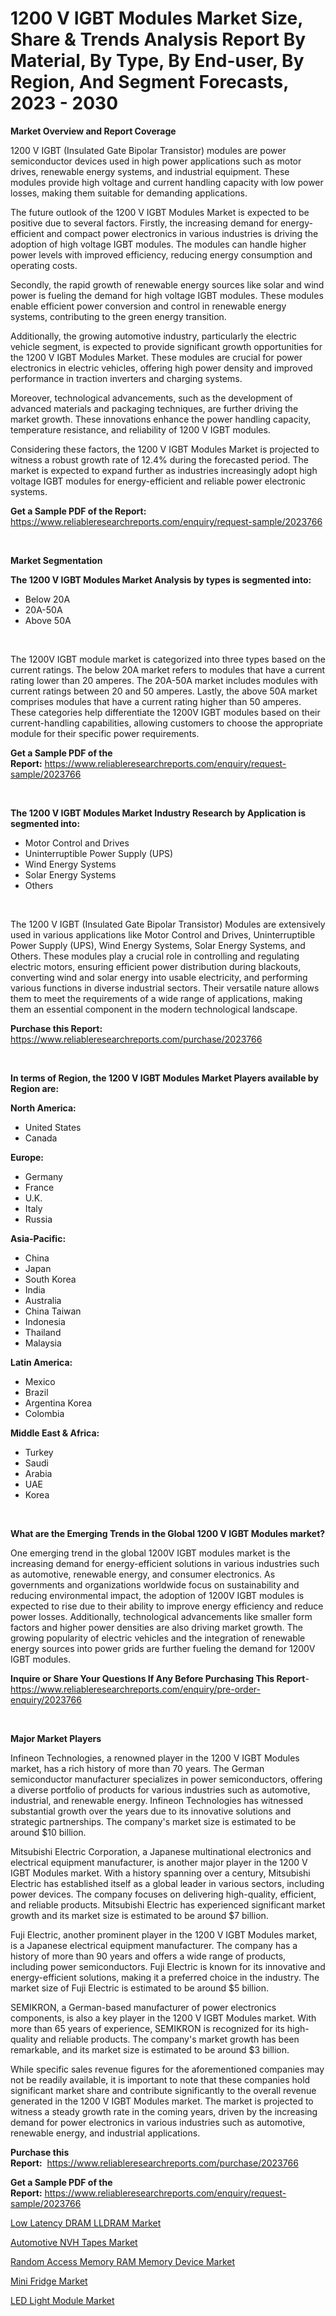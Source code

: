 <p><h1>1200 V IGBT Modules Market Size, Share & Trends Analysis Report By Material, By Type, By End-user, By Region, And Segment Forecasts, 2023 - 2030</h1></p><p><strong>Market Overview and Report Coverage</strong></p>
<p><p>1200 V IGBT (Insulated Gate Bipolar Transistor) modules are power semiconductor devices used in high power applications such as motor drives, renewable energy systems, and industrial equipment. These modules provide high voltage and current handling capacity with low power losses, making them suitable for demanding applications.</p><p>The future outlook of the 1200 V IGBT Modules Market is expected to be positive due to several factors. Firstly, the increasing demand for energy-efficient and compact power electronics in various industries is driving the adoption of high voltage IGBT modules. The modules can handle higher power levels with improved efficiency, reducing energy consumption and operating costs.</p><p>Secondly, the rapid growth of renewable energy sources like solar and wind power is fueling the demand for high voltage IGBT modules. These modules enable efficient power conversion and control in renewable energy systems, contributing to the green energy transition.</p><p>Additionally, the growing automotive industry, particularly the electric vehicle segment, is expected to provide significant growth opportunities for the 1200 V IGBT Modules Market. These modules are crucial for power electronics in electric vehicles, offering high power density and improved performance in traction inverters and charging systems.</p><p>Moreover, technological advancements, such as the development of advanced materials and packaging techniques, are further driving the market growth. These innovations enhance the power handling capacity, temperature resistance, and reliability of 1200 V IGBT modules.</p><p>Considering these factors, the 1200 V IGBT Modules Market is projected to witness a robust growth rate of 12.4% during the forecasted period. The market is expected to expand further as industries increasingly adopt high voltage IGBT modules for energy-efficient and reliable power electronic systems.</p></p>
<p><strong>Get a Sample PDF of the Report:</strong> <a href="https://www.reliableresearchreports.com/enquiry/request-sample/2023766">https://www.reliableresearchreports.com/enquiry/request-sample/2023766</a></p>
<p>&nbsp;</p>
<p><strong>Market Segmentation</strong></p>
<p><strong>The 1200 V IGBT Modules Market Analysis by types is segmented into:</strong></p>
<p><ul><li>Below 20A</li><li>20A-50A</li><li>Above 50A</li></ul></p>
<p>&nbsp;</p>
<p><p>The 1200V IGBT module market is categorized into three types based on the current ratings. The below 20A market refers to modules that have a current rating lower than 20 amperes. The 20A-50A market includes modules with current ratings between 20 and 50 amperes. Lastly, the above 50A market comprises modules that have a current rating higher than 50 amperes. These categories help differentiate the 1200V IGBT modules based on their current-handling capabilities, allowing customers to choose the appropriate module for their specific power requirements.</p></p>
<p><strong>Get a Sample PDF of the Report:</strong>&nbsp;<a href="https://www.reliableresearchreports.com/enquiry/request-sample/2023766">https://www.reliableresearchreports.com/enquiry/request-sample/2023766</a></p>
<p>&nbsp;</p>
<p><strong>The 1200 V IGBT Modules Market Industry Research by Application is segmented into:</strong></p>
<p><ul><li>Motor Control and Drives</li><li>Uninterruptible Power Supply (UPS)</li><li>Wind Energy Systems</li><li>Solar Energy Systems</li><li>Others</li></ul></p>
<p>&nbsp;</p>
<p><p>The 1200 V IGBT (Insulated Gate Bipolar Transistor) Modules are extensively used in various applications like Motor Control and Drives, Uninterruptible Power Supply (UPS), Wind Energy Systems, Solar Energy Systems, and Others. These modules play a crucial role in controlling and regulating electric motors, ensuring efficient power distribution during blackouts, converting wind and solar energy into usable electricity, and performing various functions in diverse industrial sectors. Their versatile nature allows them to meet the requirements of a wide range of applications, making them an essential component in the modern technological landscape.</p></p>
<p><strong>Purchase this Report:</strong>&nbsp; <a href="https://www.reliableresearchreports.com/purchase/2023766">https://www.reliableresearchreports.com/purchase/2023766</a></p>
<p>&nbsp;</p>
<p><strong>In terms of Region, the 1200 V IGBT Modules Market Players available by Region are:</strong></p>
<p>
    <p> <strong> North America: </strong>
        <ul>
            <li>United States</li>
            <li>Canada</li>
        </ul>
        </p> 
    <p> <strong> Europe: </strong>
        <ul>
            <li>Germany</li>
            <li>France</li>
            <li>U.K.</li>
            <li>Italy</li>
            <li>Russia</li>
        </ul>
        </p> 
    <p> <strong> Asia-Pacific: </strong>
        <ul>
            <li>China</li>
            <li>Japan</li>
            <li>South Korea</li>
            <li>India</li>
            <li>Australia</li>
            <li>China Taiwan</li>
            <li>Indonesia</li>
            <li>Thailand</li>
            <li>Malaysia</li>
        </ul>
        </p> 
    <p> <strong> Latin America: </strong>
        <ul>
            <li>Mexico</li>
            <li>Brazil</li>
            <li>Argentina Korea</li>
            <li>Colombia</li>
        </ul>
        </p> 
    <p> <strong> Middle East & Africa: </strong>
        <ul>
            <li>Turkey</li>
            <li>Saudi</li>
            <li>Arabia</li>
            <li>UAE</li>
            <li>Korea</li>
        </ul>
    </p>
    </p>
<p>&nbsp;</p>
<p><strong>What are the Emerging Trends in the Global 1200 V IGBT Modules market?</strong></p>
<p><p>One emerging trend in the global 1200V IGBT modules market is the increasing demand for energy-efficient solutions in various industries such as automotive, renewable energy, and consumer electronics. As governments and organizations worldwide focus on sustainability and reducing environmental impact, the adoption of 1200V IGBT modules is expected to rise due to their ability to improve energy efficiency and reduce power losses. Additionally, technological advancements like smaller form factors and higher power densities are also driving market growth. The growing popularity of electric vehicles and the integration of renewable energy sources into power grids are further fueling the demand for 1200V IGBT modules.</p></p>
<p><strong>Inquire or Share Your Questions If Any Before Purchasing This Report</strong>- <a href="https://www.reliableresearchreports.com/enquiry/pre-order-enquiry/2023766">https://www.reliableresearchreports.com/enquiry/pre-order-enquiry/2023766</a></p>
<p>&nbsp;</p>
<p><strong>Major Market Players</strong></p>
<p><p>Infineon Technologies, a renowned player in the 1200 V IGBT Modules market, has a rich history of more than 70 years. The German semiconductor manufacturer specializes in power semiconductors, offering a diverse portfolio of products for various industries such as automotive, industrial, and renewable energy. Infineon Technologies has witnessed substantial growth over the years due to its innovative solutions and strategic partnerships. The company's market size is estimated to be around $10 billion.</p><p>Mitsubishi Electric Corporation, a Japanese multinational electronics and electrical equipment manufacturer, is another major player in the 1200 V IGBT Modules market. With a history spanning over a century, Mitsubishi Electric has established itself as a global leader in various sectors, including power devices. The company focuses on delivering high-quality, efficient, and reliable products. Mitsubishi Electric has experienced significant market growth and its market size is estimated to be around $7 billion.</p><p>Fuji Electric, another prominent player in the 1200 V IGBT Modules market, is a Japanese electrical equipment manufacturer. The company has a history of more than 90 years and offers a wide range of products, including power semiconductors. Fuji Electric is known for its innovative and energy-efficient solutions, making it a preferred choice in the industry. The market size of Fuji Electric is estimated to be around $5 billion.</p><p>SEMIKRON, a German-based manufacturer of power electronics components, is also a key player in the 1200 V IGBT Modules market. With more than 65 years of experience, SEMIKRON is recognized for its high-quality and reliable products. The company's market growth has been remarkable, and its market size is estimated to be around $3 billion.</p><p>While specific sales revenue figures for the aforementioned companies may not be readily available, it is important to note that these companies hold significant market share and contribute significantly to the overall revenue generated in the 1200 V IGBT Modules market. The market is projected to witness a steady growth rate in the coming years, driven by the increasing demand for power electronics in various industries such as automotive, renewable energy, and industrial applications.</p></p>
<p><strong>Purchase this Report:</strong>&nbsp;&nbsp;<a href="https://www.reliableresearchreports.com/purchase/2023766">https://www.reliableresearchreports.com/purchase/2023766</a></p>
<p></p>
<p><strong>Get a Sample PDF of the Report:</strong>&nbsp;<a href="https://www.reliableresearchreports.com/enquiry/request-sample/2023766">https://www.reliableresearchreports.com/enquiry/request-sample/2023766</a></p>
<p><p><a href="https://github.com/tamvrosiya/Market-Research-Report-List-1/blob/main/low-latency-dram-lldram-market.md">Low Latency DRAM LLDRAM Market</a></p><p><a href="https://medium.com/@linneahilll6456/automotive-nvh-tapes-market-exploring-market-share-market-trends-and-future-growth-0ee3fcba3bdc">Automotive NVH Tapes Market</a></p><p><a href="https://github.com/dringals/Market-Research-Report-List-1/blob/main/random-access-memory-ram-memory-device-market.md">Random Access Memory RAM Memory Device Market</a></p><p><a href="https://www.linkedin.com/pulse/mini-fridge-market-share-amp-new-trends-analysis-report-i1a0e/">Mini Fridge Market</a></p><p><a href="https://www.linkedin.com/pulse/led-light-module-market-size-2023-2030-global-industrial-lr5oe/">LED Light Module Market</a></p></p>